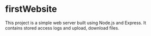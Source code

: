 # firstWebsite
This project is a simple web server built using Node.js and Express. It contains stored access logs and upload, download files.

